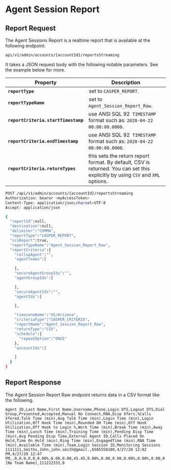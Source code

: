 # Agent Session Report

## Report Request

The Agent Sessions Report is a realtime report that is available at the following endpoint:

`api/v1/admin/accounts/{accountId}/reportsStreaming`

It takes a JSON request body with the following notable parameters. See the example below for more.

| Property | Description |
|-|-|
| **`reportType`** | set to `CASPER_REPORT`. |
| **`reportTypeName`** | set to `Agent_Session_Report_Raw`. |
| **`reportCriteria.startTimestamp`** | use ANSI SQL 92` TIMESTAMP` format such as: `2020-04-22 00:00:00.0000`. |
| **`reportCriteria.endTimestamp`** | use ANSI SQL 92` TIMESTAMP` format such as: `2020-04-22 00:00:00.0000`. |
| **`reportCriteria.returnTypes`** | this sets the return report format. By default, CSV is returned. You can set this explicitly by using `CSV` and `XML` options. |

```bash tab="HTTP"
POST /api/v1/admin/accounts/{accountId}/reportsStreaming
Authorization: bearer <myAccessToken>
Content-Type: application/json;charset=UTF-8
Accept: application/json

{
  "reportId":null,
  "destination":null,
  "delimiter":"COMMA",
  "reportType":"CASPER_REPORT",
  "cciReport":true,
  "reportTypeName":"Agent_Session_Report_Raw",
  "reportCriteria":{
    "rollupAgent":"",
    "agentTeams":[

    ],
    "secureAgentGroupIds":"",
    "agentGroupIds":[

    ],
    "secureAgentIds":"",
    "agentIds":[

    ],

    "timezoneName":"US/Arizona",
    "criteriaType":"CASPER_CRITERIA",
    "reportName":"Agent_Session_Report_Raw",
    "returnType":"CSV",
    "schedule":{
      "repeatOption":"ONCE"
    },
    "accountIds":[

    ]
  }
}
```

## Report Response

The Agent Session Report Raw endpoint returns data in a CSV format like the following.

```csv
Agent ID,Last Name,First Name,Username,Phone,Login DTS,Logout DTS,Dial Group,Presented,Accepted,Manual No Connect,RNA,Disp Xfers,%Calls Xfered,Talk Time (min),Avg Talk Time (min),Login Time (min),Login Utilization,Off Hook Time (min),Rounded OH Time (min),Off Hook Utilization,Off Hook to Login %,Work Time (min),Break Time (min),Away Time (min),Lunch Time (min),Training Time (min),Pending Disp Time (min),Avg Pending Disp Time,External Agent ID,Calls Placed On Hold,Time On Hold (min),Ring Time (min),EngagedTime (min),RNA Time (min),Available Time (min),Team,Login Session ID,Monitoring Sessions
1111111,Smiths,John,john.smith@gmail.,6505550100,4/27/20 12:02 PM,4/27/20 12:47 PM,,0,0,0,0,0,0.00%,0.00,0.00,45.45,0.00%,0.00,0.00,0.00%,0.00%,0.00,0.00,0.00,0.00,0.00,0.00,0.00,,0,0.00,0.00,0.00,0.00,0.00,[No Team Name],111222333,0
```